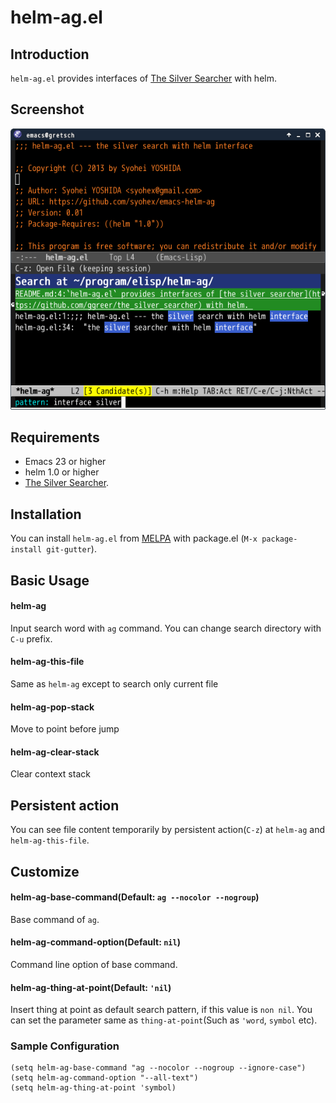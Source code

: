 # helm-ag.el

## Introduction
`helm-ag.el` provides interfaces of [The Silver Searcher](https://github.com/ggreer/the_silver_searcher) with helm.


## Screenshot

![helm-ag](image/helm-ag.png)


## Requirements

* Emacs 23 or higher
* helm 1.0 or higher
* [The Silver Searcher](https://github.com/ggreer/the_silver_searcher).


## Installation

You can install `helm-ag.el` from [MELPA](https://github.com/milkypostman/melpa.git) with package.el (`M-x package-install git-gutter`).


## Basic Usage

#### helm-ag

Input search word with `ag` command. You can change search directory
with `C-u` prefix.

#### helm-ag-this-file

Same as `helm-ag` except to search only current file

#### helm-ag-pop-stack

Move to point before jump

#### helm-ag-clear-stack

Clear context stack


## Persistent action

You can see file content temporarily by persistent action(`C-z`)
at `helm-ag` and `helm-ag-this-file`.


## Customize

#### helm-ag-base-command(Default: `ag --nocolor --nogroup`)

Base command of `ag`.

#### helm-ag-command-option(Default: `nil`)

Command line option of base command.

#### helm-ag-thing-at-point(Default: `'nil`)

Insert thing at point as default search pattern, if this value is `non nil`.
You can set the parameter same as `thing-at-point`(Such as `'word`, `symbol` etc).

### Sample Configuration

```elisp
(setq helm-ag-base-command "ag --nocolor --nogroup --ignore-case")
(setq helm-ag-command-option "--all-text")
(setq helm-ag-thing-at-point 'symbol)
```
